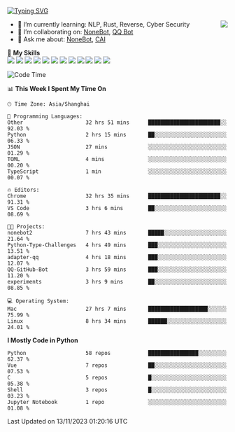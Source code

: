 [![Typing SVG](https://readme-typing-svg.herokuapp.com?size=25&duration=2500&color=8C43EA&vCenter=true&width=200&height=40&lines=Hi+there+%F0%9F%91%8B%F0%9F%8F%BB;I'm+yanyongyu)](https://git.io/typing-svg)

<a href="#">
  <img align="right" src="https://github-readme-stats.vercel.app/api?username=yanyongyu&count_private=true&show_icons=true&bg_color=15,f2f7fd,E0EAFC" />
</a>

- 🌱 I’m currently learning: NLP, Rust, Reverse, Cyber Security
- 👯 I’m collaborating on: [NoneBot](https://github.com/nonebot), [QQ Bot](https://github.com/Mrs4s/go-cqhttp)
- 💬 Ask me about: [NoneBot](https://github.com/nonebot), [CAI](https://github.com/cscs181/CAI)

🌟 **My Skills**  
![](https://img.shields.io/badge/-Python-3e74a2?style=flat-square&logo=Python&logoColor=fff)
![](https://img.shields.io/badge/-TypeScript-3178C6?style=flat-square&logo=TypeScript&logoColor=fff)
![](https://img.shields.io/badge/-Vue-4fc08d?style=flat-square&logo=Vue.js&logoColor=fff)
![](https://img.shields.io/badge/-React-2d98ce?style=flat-square&logo=React&logoColor=fff)
![](https://img.shields.io/badge/-FastAPI-009688?style=flat-square&logo=FastAPI&logoColor=fff)
![](https://img.shields.io/badge/-Linux-000000?style=flat-square&logo=Linux&logoColor=fff)
![](https://img.shields.io/badge/-Docker-2496ED?style=flat-square&logo=Docker&logoColor=fff)
![](https://img.shields.io/badge/-Kubernetes-326CE5?style=flat-square&logo=Kubernetes&logoColor=fff)
![](https://img.shields.io/badge/-GitHub%20Actions-2088FF?style=flat-square&logo=GitHubActions&logoColor=fff)
![](https://img.shields.io/badge/-PostgreSQL-4169E1?style=flat-square&logo=PostgreSQL&logoColor=fff)
![](https://img.shields.io/badge/-Redis-DC382D?style=flat-square&logo=Redis&logoColor=fff)
![](https://img.shields.io/badge/-MongoDB-47A248?style=flat-square&logo=MongoDB&logoColor=fff)

<!--START_SECTION:waka-->
![Code Time](http://img.shields.io/badge/Code%20Time-5%2C277%20hrs%202%20mins-blue)

📊 **This Week I Spent My Time On** 

```text
🕑︎ Time Zone: Asia/Shanghai

💬 Programming Languages: 
Other                    32 hrs 51 mins      ███████████████████████░░   92.03 % 
Python                   2 hrs 15 mins       ██░░░░░░░░░░░░░░░░░░░░░░░   06.33 % 
JSON                     27 mins             ░░░░░░░░░░░░░░░░░░░░░░░░░   01.29 % 
TOML                     4 mins              ░░░░░░░░░░░░░░░░░░░░░░░░░   00.20 % 
TypeScript               1 min               ░░░░░░░░░░░░░░░░░░░░░░░░░   00.07 % 

🔥 Editors: 
Chrome                   32 hrs 35 mins      ███████████████████████░░   91.31 % 
VS Code                  3 hrs 6 mins        ██░░░░░░░░░░░░░░░░░░░░░░░   08.69 % 

🐱‍💻 Projects: 
nonebot2                 7 hrs 43 mins       █████░░░░░░░░░░░░░░░░░░░░   21.64 % 
Python-Type-Challenges   4 hrs 49 mins       ███░░░░░░░░░░░░░░░░░░░░░░   13.51 % 
adapter-qq               4 hrs 18 mins       ███░░░░░░░░░░░░░░░░░░░░░░   12.07 % 
QQ-GitHub-Bot            3 hrs 59 mins       ███░░░░░░░░░░░░░░░░░░░░░░   11.20 % 
experiments              3 hrs 9 mins        ██░░░░░░░░░░░░░░░░░░░░░░░   08.85 % 

💻 Operating System: 
Mac                      27 hrs 7 mins       ███████████████████░░░░░░   75.99 % 
Linux                    8 hrs 34 mins       ██████░░░░░░░░░░░░░░░░░░░   24.01 % 
```

**I Mostly Code in Python** 

```text
Python                   58 repos            ████████████████░░░░░░░░░   62.37 % 
Vue                      7 repos             ██░░░░░░░░░░░░░░░░░░░░░░░   07.53 % 
C                        5 repos             █░░░░░░░░░░░░░░░░░░░░░░░░   05.38 % 
Shell                    3 repos             █░░░░░░░░░░░░░░░░░░░░░░░░   03.23 % 
Jupyter Notebook         1 repo              ░░░░░░░░░░░░░░░░░░░░░░░░░   01.08 % 
```




 Last Updated on 13/11/2023 01:20:16 UTC
<!--END_SECTION:waka-->

